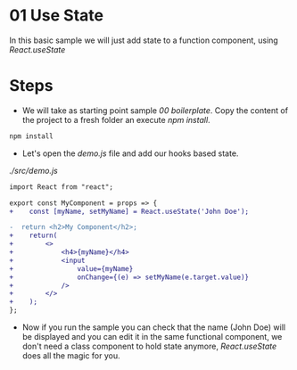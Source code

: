 # 01 Use State

In this basic sample we will just add state to a function component, using
_React.useState_

# Steps

- We will take as starting point sample _00 boilerplate_. Copy the content of the
  project to a fresh folder an execute _npm install_.

```bash
npm install
```

- Let's open the _demo.js_ file and add our hooks based state.

_./src/demo.js_

```diff
import React from "react";

export const MyComponent = props => {
+    const [myName, setMyName] = React.useState('John Doe');

-  return <h2>My Component</h2>;
+    return(
+        <>
+            <h4>{myName}</h4>
+            <input
+                value={myName}
+                onChange={(e) => setMyName(e.target.value)}
+            />
+        </>
+    );
};
```

- Now if you run the sample you can check that the name (John Doe) will be displayed
  and you can edit it in the same functional component, we don't need a class component
  to hold state anymore, _React.useState_ does all the magic for you.
  
  
